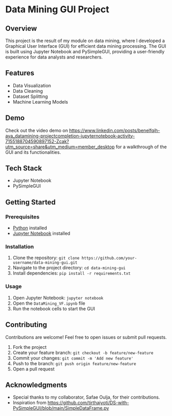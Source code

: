 # Data Mining GUI Project



## Overview

This project is the result of my module on data mining, where I developed a Graphical User Interface (GUI) for efficient data mining processing. The GUI is built using Jupyter Notebook and PySimpleGUI, providing a user-friendly experience for data analysts and researchers.

## Features

- Data Visualization
- Data Cleaning
- Dataset Splitting
- Machine Learning Models

## Demo

Check out the video demo on https://www.linkedin.com/posts/benelfqih-aya_datamining-projectcompletion-jupyternotebook-activity-7155188704590897152-Zcak?utm_source=share&utm_medium=member_desktop for a walkthrough of the GUI and its functionalities.



## Tech Stack

- Jupyter Notebook
- PySimpleGUI

## Getting Started

### Prerequisites

- [Python](https://www.python.org/downloads/) installed
- [Jupyter Notebook](https://jupyter.org/install) installed
 

### Installation

1. Clone the repository: `git clone https://github.com/your-username/data-mining-gui.git`
2. Navigate to the project directory: `cd data-mining-gui`
3. Install dependencies: `pip install -r requirements.txt`
 

### Usage

1. Open Jupyter Notebook: `jupyter notebook`
2. Open the `DataMining_VF.ipynb` file
3. Run the notebook cells to start the GUI
  

## Contributing

Contributions are welcome! Feel free to open issues or submit pull requests.

1. Fork the project
2. Create your feature branch: `git checkout -b feature/new-feature`
3. Commit your changes: `git commit -m 'Add new feature'`
4. Push to the branch: `git push origin feature/new-feature`
5. Open a pull request


## Acknowledgments

- Special thanks to my collaborator, Safae Oulja, for their contributions.
- Inspiration from https://github.com/tirthajyoti/DS-with-PySimpleGUI/blob/main/SimpleDataFrame.py



